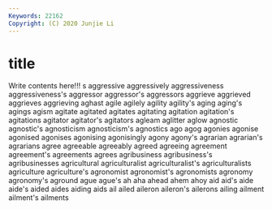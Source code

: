 ```yaml
---
Keywords: 22162
Copyright: (C) 2020 Junjie Li
---
```


# title

Write contents here!!!
s 
aggressive 
aggressively
aggressiveness 
aggressiveness's 
aggressor 
aggressor's 
aggressors 
aggrieve 
aggrieved 
aggrieves 
aggrieving 
aghast
agile 
agilely 
agility 
agility's 
aging 
aging's 
agings 
agism 
agitate 
agitated
agitates 
agitating 
agitation 
agitation's 
agitations 
agitator 
agitator's 
agitators 
agleam 
aglitter
aglow 
agnostic 
agnostic's 
agnosticism 
agnosticism's 
agnostics 
ago 
agog 
agonies 
agonise
agonised 
agonises 
agonising 
agonisingly 
agony 
agony's 
agrarian 
agrarian's 
agrarians 
agree
agreeable 
agreeably 
agreed 
agreeing 
agreement 
agreement's 
agreements 
agrees 
agribusiness 
agribusiness's
agribusinesses 
agricultural 
agriculturalist 
agriculturalist's 
agriculturalists 
agriculture 
agriculture's 
agronomist 
agronomist's 
agronomists
agronomy 
agronomy's 
aground 
ague 
ague's 
ah 
aha 
ahead 
ahem 
ahoy
aid 
aid's 
aide 
aide's 
aided 
aides 
aiding 
aids 
ail 
ailed
aileron 
aileron's 
ailerons 
ailing 
ailment 
ailment's 
ailments 
